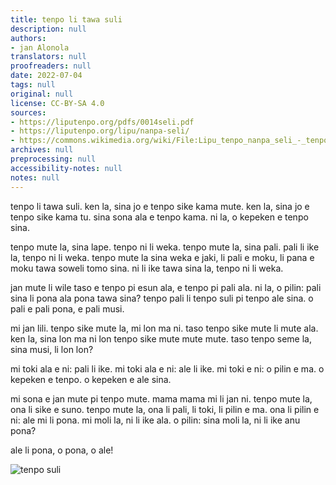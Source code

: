 ```yaml
---
title: tenpo li tawa suli
description: null
authors:
- jan Alonola
translators: null
proofreaders: null
date: 2022-07-04
tags: null
original: null
license: CC-BY-SA 4.0
sources:
- https://liputenpo.org/pdfs/0014seli.pdf
- https://liputenpo.org/lipu/nanpa-seli/
- https://commons.wikimedia.org/wiki/File:Lipu_tenpo_nanpa_seli_-_tenpo_suli.png
archives: null
preprocessing: null
accessibility-notes: null
notes: null
---
```


tenpo li tawa suli. ken la, sina jo e tenpo sike kama mute. ken la, sina jo e tenpo sike kama tu. sina sona ala e tenpo kama. ni la, o kepeken e tenpo sina.

tenpo mute la, sina lape. tenpo ni li weka. tenpo mute la, sina pali. pali li ike la, tenpo ni li weka. tenpo mute la sina weka e jaki, li pali e moku, li pana e moku tawa soweli tomo sina. ni li ike tawa sina la, tenpo ni li weka.

jan mute li wile taso e tenpo pi esun ala, e tenpo pi pali ala. ni la, o pilin: pali sina li pona ala pona tawa sina? tenpo pali li tenpo suli pi tenpo ale sina. o pali e pali pona, e pali musi.

mi jan lili. tenpo sike mute la, mi lon ma ni. taso tenpo sike mute li mute ala. ken la, sina lon ma ni lon tenpo sike mute mute mute. taso tenpo seme la, sina musi, li lon lon?

mi toki ala e ni: pali li ike. mi toki ala e ni: ale li ike. mi toki e ni: o pilin e ma. o kepeken e tenpo. o kepeken e ale sina.

mi sona e jan mute pi tenpo mute. mama mama mi li jan ni. tenpo mute la, ona li sike e suno. tenpo mute la, ona li pali, li toki, li pilin e ma. ona li pilin e ni: ale mi li pona. mi moli la, ni li ike ala. o pilin: sina moli la, ni li ike anu pona?

ale li pona, o pona, o ale!

![tenpo suli](https://upload.wikimedia.org/wikipedia/commons/2/25/Lipu_tenpo_nanpa_seli_-_tenpo_suli.png)